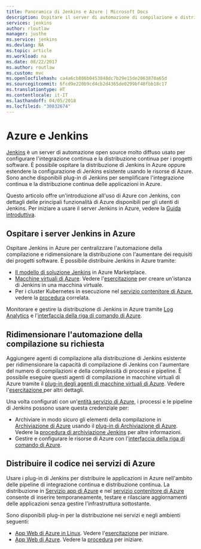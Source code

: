 ```yaml
---
title: Panoramica di Jenkins e Azure | Microsoft Docs
description: Ospitare il server di automazione di compilazione e distribuzione Jenkins in Azure e usare le risorse di calcolo e archiviazione di Azure per estendere le pipeline di integrazione continua e distribuzione continua (CI/CD).
services: jenkins
author: rloutlaw
manager: justhe
ms.service: jenkins
ms.devlang: NA
ms.topic: article
ms.workload: na
ms.date: 08/22/2017
ms.author: routlaw
ms.custom: mvc
ms.openlocfilehash: ca4a6cb886b0453848dc7b29e15de2063878a65d
ms.sourcegitcommit: 6fcd9e220b9cd4cb2d4365de0299bf48fbb18c17
ms.translationtype: HT
ms.contentlocale: it-IT
ms.lasthandoff: 04/05/2018
ms.locfileid: "30832674"
---
```

# <a name="azure-and-jenkins"></a>Azure e Jenkins

[Jenkins](https://jenkins.io/) è un server di automazione open source molto diffuso usato per configurare l'integrazione continua e la distribuzione continua per i progetti software. È possibile ospitare la distribuzione di Jenkins in Azure oppure estendere la configurazione di Jenkins esistente usando le risorse di Azure. Sono anche disponibili plug-in di Jenkins per semplificare l'integrazione continua e la distribuzione continua delle applicazioni in Azure.

Questo articolo offre un'introduzione all'uso di Azure con Jenkins, con dettagli delle principali funzionalità di Azure disponibili per gli utenti di Jenkins. Per iniziare a usare il server Jenkins in Azure, vedere la [Guida introduttiva](install-jenkins-solution-template.md).

## <a name="host-your-jenkins-servers-in-azure"></a>Ospitare i server Jenkins in Azure

Ospitare Jenkins in Azure per centralizzare l'automazione della compilazione e ridimensionare la distribuzione con l'aumentare dei requisiti dei progetti software. È possibile distribuire Jenkins in Azure tramite:
 
- [Il modello di soluzione Jenkins](install-jenkins-solution-template.md) in Azure Marketplace.
- [Macchine virtuali di Azure](/azure/virtual-machines/linux/overview). Vedere l'[esercitazione](/azure/virtual-machines/linux/tutorial-jenkins-github-docker-cicd) per creare un'istanza di Jenkins in una macchina virtuale.
- Per i cluster Kubernetes in esecuzione nel [servizio contenitore di Azure](/azure/container-service/kubernetes/container-service-kubernetes-walkthrough), vedere la [procedura](/azure/container-service/kubernetes/container-service-kubernetes-jenkins) correlata.

Monitorare e gestire la distribuzione di Jenkins in Azure tramite [Log Analytics](/azure/log-analytics/log-analytics-overview) e l'[interfaccia della riga di comando di Azure](/cli/azure).

## <a name="scale-your-build-automation-on-demand"></a>Ridimensionare l'automazione della compilazione su richiesta

Aggiungere agenti di compilazione alla distribuzione di Jenkins esistente per ridimensionare la capacità di compilazione di Jenkins con l'aumentare del numero di compilazioni e della complessità di processi e pipeline. È possibile eseguire questi agenti di compilazione in macchine virtuali di Azure tramite il [plug-in degli agenti di macchine virtuali di Azure](jenkins-azure-vm-agents.md). Vedere l'[esercitazione ](/azure/jenkins/jenkins-azure-vm-agents) per altri dettagli.

Una volta configurati con un'[entità servizio di Azure](/azure/azure-resource-manager/resource-group-overview), i processi e le pipeline di Jenkins possono usare questa credenziale per:

- Archiviare in modo sicuro gli elementi della compilazione in [Archiviazione di Azure](/azure/storage/common/storage-introduction) usando il [plug-in di Archiviazione di Azure](https://plugins.jenkins.io/windows-azure-storage). Vedere la [procedura di archiviazione Jenkins](/azure/storage/common/storage-java-jenkins-continuous-integration-solution) per altre informazioni.
- Gestire e configurare le risorse di Azure con l'[interfaccia della riga di comando di Azure](/azure/jenkins/execute-cli-jenkins-pipeline).

## <a name="deploy-your-code-into-azure-services"></a>Distribuire il codice nei servizi di Azure

Usare i plug-in di Jenkins per distribuire le applicazioni in Azure nell'ambito delle pipeline di integrazione continua e distribuzione continua. La distribuzione in [Servizio app di Azure](/azure/app-service/) e nel [servizio contenitore di Azure](/azure/container-service/kubernetes/) consente di inserire temporaneamente, testare e rilasciare aggiornamenti delle applicazioni senza gestire l'infrastruttura sottostante.

 Sono disponibili plug-in per la distribuzione nei servizi e negli ambienti seguenti:

- [App Web di Azure in Linux](/azure/app-service/containers/app-service-linux-intro). Vedere l'[esercitazione](java-deploy-webapp-tutorial.md) per iniziare.
- [App Web di Azure](/azure/app-service/app-service-web-overview). Vedere la [procedura](deploy-Jenkins-app-service-plugin.md) per iniziare.

